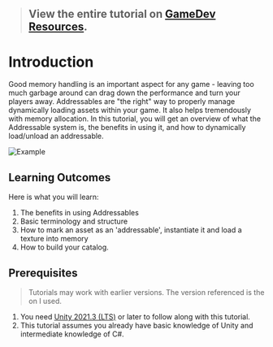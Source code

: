 > ## View the entire tutorial on [GameDev Resources](https://gamedev-resources.com/).
> 
# Introduction

Good memory handling is an important aspect for any game - leaving too much garbage around can drag down the performance and turn your players away. Addressables are "the right" way to properly manage dynamically loading assets within your game. It also helps tremendously with memory allocation. In this tutorial, you will get an overview of what the Addressable system is, the benefits in using it, and how to dynamically load/unload an addressable.

![Example](final.gif)

## Learning Outcomes
Here is what you will learn:

1. The benefits in using Addressables 
2. Basic terminology and structure
3. How to mark an asset as an 'addressable', instantiate it and load a texture into memory
4. How to build your catalog.

## Prerequisites

> Tutorials may work with earlier versions. The version referenced is the on I used.

1.	You need [Unity 2021.3 (LTS)](https://unity3d.com/get-unity/download) or later to follow along with this tutorial.
2.	This tutorial assumes you already have basic knowledge of Unity and intermediate knowledge of C#.

